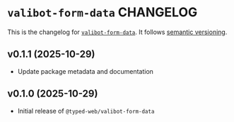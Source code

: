 # `valibot-form-data` CHANGELOG

This is the changelog for [`valibot-form-data`](https://github.com/typed-web/typed-web/tree/main/packages/valibot-form-data). It follows [semantic versioning](https://semver.org/).

## v0.1.1 (2025-10-29)

- Update package metadata and documentation

## v0.1.0 (2025-10-29)

- Initial release of `@typed-web/valibot-form-data`

